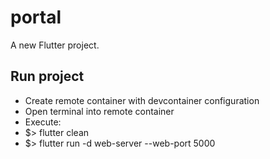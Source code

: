 # portal

A new Flutter project.

## Run project

- Create remote container with devcontainer configuration
- Open terminal into remote container
- Execute:
- $> flutter clean
- $> flutter run -d web-server --web-port 5000

